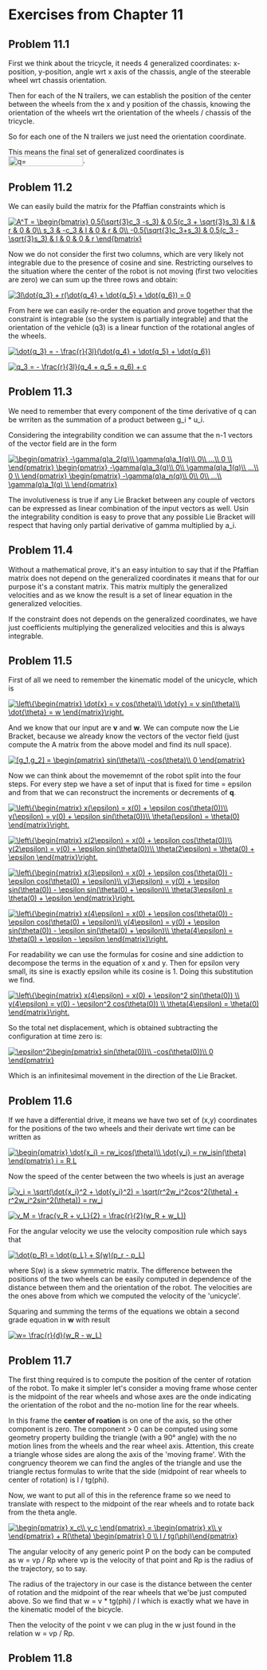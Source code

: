 # Exercises from Chapter 11 

## Problem 11.1

First we think about the tricycle, it needs 4 generalized coordinates: x-position, y-position, angle wrt x axis of the chassis, angle of the steerable wheel wrt chassis orientation.

Then for each of the N trailers, we can establish the position of the center between the wheels from the x and y position of the chassis, knowing the orientation of the wheels wrt the orientation of the wheels / chassis of the tricycle. 

So for each one of the N trailers we just need the orientation coordinate. 

This means the final set of generalized coordinates is <img src="http://bit.ly/2VYODuU" align="center" border="0" alt="q= \begin{bmatrix}x & y & \phi & \theta_0 & ... & \theta_N \end{bmatrix} ^T" width="150" height="20" />.

## Problem 11.2

We can easily build the matrix for the Pfaffian constraints which is

<a href="https://www.codecogs.com/eqnedit.php?latex=A^T&space;=&space;\begin{bmatrix}&space;0.5(\sqrt{3}c_3&space;-s_3)&space;&&space;0.5(c_3&space;&plus;&space;\sqrt{3}s_3)&space;&&space;l&space;&&space;r&space;&&space;0&space;&&space;0\\&space;s_3&space;&&space;-c_3&space;&&space;l&space;&&space;0&space;&&space;r&space;&&space;0\\&space;-0.5(\sqrt{3}c_3&plus;s_3)&space;&&space;0.5(c_3&space;-&space;\sqrt{3}s_3)&space;&&space;l&space;&&space;0&space;&&space;0&space;&&space;r&space;\end{bmatrix}" target="_blank"><img src="https://latex.codecogs.com/gif.latex?A^T&space;=&space;\begin{bmatrix}&space;0.5(\sqrt{3}c_3&space;-s_3)&space;&&space;0.5(c_3&space;&plus;&space;\sqrt{3}s_3)&space;&&space;l&space;&&space;r&space;&&space;0&space;&&space;0\\&space;s_3&space;&&space;-c_3&space;&&space;l&space;&&space;0&space;&&space;r&space;&&space;0\\&space;-0.5(\sqrt{3}c_3&plus;s_3)&space;&&space;0.5(c_3&space;-&space;\sqrt{3}s_3)&space;&&space;l&space;&&space;0&space;&&space;0&space;&&space;r&space;\end{bmatrix}" title="A^T = \begin{bmatrix} 0.5(\sqrt{3}c_3 -s_3) & 0.5(c_3 + \sqrt{3}s_3) & l & r & 0 & 0\\ s_3 & -c_3 & l & 0 & r & 0\\ -0.5(\sqrt{3}c_3+s_3) & 0.5(c_3 - \sqrt{3}s_3) & l & 0 & 0 & r \end{bmatrix}" /></a>

Now we do not consider the first two columns, which are very likely not integrable due to the presence of cosine and sine. Restricting ourselves to the situation where the center of the robot is not moving (first two velocities are zero) we can sum up the three rows and obtain:

<a href="https://www.codecogs.com/eqnedit.php?latex=3l\dot{q_3}&space;&plus;&space;r(\dot{q_4}&space;&plus;&space;\dot{q_5}&space;&plus;&space;\dot{q_6})&space;=&space;0" target="_blank"><img src="https://latex.codecogs.com/gif.latex?3l\dot{q_3}&space;&plus;&space;r(\dot{q_4}&space;&plus;&space;\dot{q_5}&space;&plus;&space;\dot{q_6})&space;=&space;0" title="3l\dot{q_3} + r(\dot{q_4} + \dot{q_5} + \dot{q_6}) = 0" /></a>

From here we can easily re-order the equation and prove together that the constraint is integrable (so the system is partially integrable) and that the orientation of the vehicle (q3) is a linear function of the rotational angles of the wheels.

<a href="https://www.codecogs.com/eqnedit.php?latex=\dot{q_3}&space;=&space;-&space;\frac{r}{3l}(\dot{q_4}&space;&plus;&space;\dot{q_5}&space;&plus;&space;\dot{q_6})" target="_blank"><img src="https://latex.codecogs.com/gif.latex?\dot{q_3}&space;=&space;-&space;\frac{r}{3l}(\dot{q_4}&space;&plus;&space;\dot{q_5}&space;&plus;&space;\dot{q_6})" title="\dot{q_3} = - \frac{r}{3l}(\dot{q_4} + \dot{q_5} + \dot{q_6})" /></a>

<a href="https://www.codecogs.com/eqnedit.php?latex=q_3&space;=&space;-&space;\frac{r}{3l}(q_4&space;&plus;&space;q_5&space;&plus;&space;q_6)&space;&plus;&space;c" target="_blank"><img src="https://latex.codecogs.com/gif.latex?q_3&space;=&space;-&space;\frac{r}{3l}(q_4&space;&plus;&space;q_5&space;&plus;&space;q_6)&space;&plus;&space;c" title="q_3 = - \frac{r}{3l}(q_4 + q_5 + q_6) + c" /></a>

## Problem 11.3

We need to remember that every component of the time derivative of q can be wrriten as the summation of a product between g_i * u_i. 

Considering the integrability condition we can assume that the n-1 vectors of the vector field are in the form

<a href="https://www.codecogs.com/eqnedit.php?latex=\begin{pmatrix}&space;-\gamma(q)a_2(q)\\&space;\gamma(q)a_1(q)\\&space;0\\&space;...\\&space;0&space;\\&space;\end{pmatrix}&space;\begin{pmatrix}&space;-\gamma(q)a_3(q)\\&space;0\\&space;\gamma(q)a_1(q)\\&space;...\\&space;0&space;\\&space;\end{pmatrix}&space;\begin{pmatrix}&space;-\gamma(q)a_n(q)\\&space;0\\&space;0\\&space;...\\&space;\gamma(q)a_1(q)&space;\\&space;\end{pmatrix}" target="_blank"><img src="https://latex.codecogs.com/gif.latex?\begin{pmatrix}&space;-\gamma(q)a_2(q)\\&space;\gamma(q)a_1(q)\\&space;0\\&space;...\\&space;0&space;\\&space;\end{pmatrix}&space;\begin{pmatrix}&space;-\gamma(q)a_3(q)\\&space;0\\&space;\gamma(q)a_1(q)\\&space;...\\&space;0&space;\\&space;\end{pmatrix}&space;\begin{pmatrix}&space;-\gamma(q)a_n(q)\\&space;0\\&space;0\\&space;...\\&space;\gamma(q)a_1(q)&space;\\&space;\end{pmatrix}" title="\begin{pmatrix} -\gamma(q)a_2(q)\\ \gamma(q)a_1(q)\\ 0\\ ...\\ 0 \\ \end{pmatrix} \begin{pmatrix} -\gamma(q)a_3(q)\\ 0\\ \gamma(q)a_1(q)\\ ...\\ 0 \\ \end{pmatrix} \begin{pmatrix} -\gamma(q)a_n(q)\\ 0\\ 0\\ ...\\ \gamma(q)a_1(q) \\ \end{pmatrix}" /></a>

The involutiveness is true if any Lie Bracket between any couple of vectors can be expressed as linear combination of the input vectors as well. Usin the integrability condition is easy to prove that any possible Lie Bracket will respect that having only partial derivative of gamma multiplied by a_i. 

## Problem 11.4

Without a mathematical prove, it's an easy intuition to say that if the Pfaffian matrix does not depend on the generalized coordinates it means that for our purpose it's a constant matrix. This matrix multiply the generalized velocities and as we know the result is a set of linear equation in the generalized velocities. 

If the constraint does not depends on the generalized coordinates, we have just coefficients multiplying the generalized velocities and this is always integrable. 

## Problem 11.5

First of all we need to remember the kinematic model of the unicycle, which is 

<a href="https://www.codecogs.com/eqnedit.php?latex=\left\{\begin{matrix}&space;\dot{x}&space;=&space;v&space;cos(\theta)\\&space;\dot{y}&space;=&space;v&space;sin(\theta)\\&space;\dot{\theta}&space;=&space;w&space;\end{matrix}\right." target="_blank"><img src="https://latex.codecogs.com/gif.latex?\left\{\begin{matrix}&space;\dot{x}&space;=&space;v&space;cos(\theta)\\&space;\dot{y}&space;=&space;v&space;sin(\theta)\\&space;\dot{\theta}&space;=&space;w&space;\end{matrix}\right." title="\left\{\begin{matrix} \dot{x} = v cos(\theta)\\ \dot{y} = v sin(\theta)\\ \dot{\theta} = w \end{matrix}\right." /></a>

And we know that our input are **v** and **w**. We can compute now the Lie Bracket, because we already know the vectors of the vector field (just compute the A matrix from the above model and find its null space). 

<a href="https://www.codecogs.com/eqnedit.php?latex=[g_1,g_2]&space;=&space;\begin{pmatrix}&space;sin(\theta)\\&space;-cos(\theta)\\&space;0&space;\end{pmatrix}" target="_blank"><img src="https://latex.codecogs.com/gif.latex?[g_1,g_2]&space;=&space;\begin{pmatrix}&space;sin(\theta)\\&space;-cos(\theta)\\&space;0&space;\end{pmatrix}" title="[g_1,g_2] = \begin{pmatrix} sin(\theta)\\ -cos(\theta)\\ 0 \end{pmatrix}" /></a>

Now we can think about the movememnt of the robot split into the four steps. For every step we have a set of input that is fixed for time = epsilon and from that we can reconstruct the increments or decrements of **q**.

<a href="https://www.codecogs.com/eqnedit.php?latex=\left\{\begin{matrix}&space;x(\epsilon)&space;=&space;x(0)&space;&plus;&space;\epsilon&space;cos(\theta(0))\\&space;y(\epsilon)&space;=&space;y(0)&space;&plus;&space;\epsilon&space;sin(\theta(0))\\&space;\theta(\epsilon)&space;=&space;\theta(0)&space;\end{matrix}\right." target="_blank"><img src="https://latex.codecogs.com/gif.latex?\left\{\begin{matrix}&space;x(\epsilon)&space;=&space;x(0)&space;&plus;&space;\epsilon&space;cos(\theta(0))\\&space;y(\epsilon)&space;=&space;y(0)&space;&plus;&space;\epsilon&space;sin(\theta(0))\\&space;\theta(\epsilon)&space;=&space;\theta(0)&space;\end{matrix}\right." title="\left\{\begin{matrix} x(\epsilon) = x(0) + \epsilon cos(\theta(0))\\ y(\epsilon) = y(0) + \epsilon sin(\theta(0))\\ \theta(\epsilon) = \theta(0) \end{matrix}\right." /></a>

<a href="https://www.codecogs.com/eqnedit.php?latex=\left\{\begin{matrix}&space;x(2\epsilon)&space;=&space;x(0)&space;&plus;&space;\epsilon&space;cos(\theta(0))\\&space;y(2\epsilon)&space;=&space;y(0)&space;&plus;&space;\epsilon&space;sin(\theta(0))\\&space;\theta(2\epsilon)&space;=&space;\theta(0)&space;&plus;&space;\epsilon&space;\end{matrix}\right." target="_blank"><img src="https://latex.codecogs.com/gif.latex?\left\{\begin{matrix}&space;x(2\epsilon)&space;=&space;x(0)&space;&plus;&space;\epsilon&space;cos(\theta(0))\\&space;y(2\epsilon)&space;=&space;y(0)&space;&plus;&space;\epsilon&space;sin(\theta(0))\\&space;\theta(2\epsilon)&space;=&space;\theta(0)&space;&plus;&space;\epsilon&space;\end{matrix}\right." title="\left\{\begin{matrix} x(2\epsilon) = x(0) + \epsilon cos(\theta(0))\\ y(2\epsilon) = y(0) + \epsilon sin(\theta(0))\\ \theta(2\epsilon) = \theta(0) + \epsilon \end{matrix}\right." /></a>

<a href="https://www.codecogs.com/eqnedit.php?latex=\left\{\begin{matrix}&space;x(3\epsilon)&space;=&space;x(0)&space;&plus;&space;\epsilon&space;cos(\theta(0))&space;-&space;\epsilon&space;cos(\theta(0)&space;&plus;&space;\epsilon)\\&space;y(3\epsilon)&space;=&space;y(0)&space;&plus;&space;\epsilon&space;sin(\theta(0))&space;-&space;\epsilon&space;sin(\theta(0)&space;&plus;&space;\epsilon)\\&space;\theta(3\epsilon)&space;=&space;\theta(0)&space;&plus;&space;\epsilon&space;\end{matrix}\right." target="_blank"><img src="https://latex.codecogs.com/gif.latex?\left\{\begin{matrix}&space;x(3\epsilon)&space;=&space;x(0)&space;&plus;&space;\epsilon&space;cos(\theta(0))&space;-&space;\epsilon&space;cos(\theta(0)&space;&plus;&space;\epsilon)\\&space;y(3\epsilon)&space;=&space;y(0)&space;&plus;&space;\epsilon&space;sin(\theta(0))&space;-&space;\epsilon&space;sin(\theta(0)&space;&plus;&space;\epsilon)\\&space;\theta(3\epsilon)&space;=&space;\theta(0)&space;&plus;&space;\epsilon&space;\end{matrix}\right." title="\left\{\begin{matrix} x(3\epsilon) = x(0) + \epsilon cos(\theta(0)) - \epsilon cos(\theta(0) + \epsilon)\\ y(3\epsilon) = y(0) + \epsilon sin(\theta(0)) - \epsilon sin(\theta(0) + \epsilon)\\ \theta(3\epsilon) = \theta(0) + \epsilon \end{matrix}\right." /></a>

<a href="https://www.codecogs.com/eqnedit.php?latex=\left\{\begin{matrix}&space;x(4\epsilon)&space;=&space;x(0)&space;&plus;&space;\epsilon&space;cos(\theta(0))&space;-&space;\epsilon&space;cos(\theta(0)&space;&plus;&space;\epsilon)\\&space;y(4\epsilon)&space;=&space;y(0)&space;&plus;&space;\epsilon&space;sin(\theta(0))&space;-&space;\epsilon&space;sin(\theta(0)&space;&plus;&space;\epsilon)\\&space;\theta(4\epsilon)&space;=&space;\theta(0)&space;&plus;&space;\epsilon&space;-&space;\epsilon&space;\end{matrix}\right." target="_blank"><img src="https://latex.codecogs.com/gif.latex?\left\{\begin{matrix}&space;x(4\epsilon)&space;=&space;x(0)&space;&plus;&space;\epsilon&space;cos(\theta(0))&space;-&space;\epsilon&space;cos(\theta(0)&space;&plus;&space;\epsilon)\\&space;y(4\epsilon)&space;=&space;y(0)&space;&plus;&space;\epsilon&space;sin(\theta(0))&space;-&space;\epsilon&space;sin(\theta(0)&space;&plus;&space;\epsilon)\\&space;\theta(4\epsilon)&space;=&space;\theta(0)&space;&plus;&space;\epsilon&space;-&space;\epsilon&space;\end{matrix}\right." title="\left\{\begin{matrix} x(4\epsilon) = x(0) + \epsilon cos(\theta(0)) - \epsilon cos(\theta(0) + \epsilon)\\ y(4\epsilon) = y(0) + \epsilon sin(\theta(0)) - \epsilon sin(\theta(0) + \epsilon)\\ \theta(4\epsilon) = \theta(0) + \epsilon - \epsilon \end{matrix}\right." /></a>

For readability we can use the formulas for cosine and sine addiction to decompose the terms in the equation of x and y. Then for epsilon very small, its sine is exactly epsilon while its cosine is 1. Doing this substitution we find.

<a href="https://www.codecogs.com/eqnedit.php?latex=\left\{\begin{matrix}&space;x(4\epsilon)&space;=&space;x(0)&space;&plus;&space;\epsilon^2&space;sin(\theta(0))&space;\\&space;y(4\epsilon)&space;=&space;y(0)&space;-&space;\epsilon^2&space;cos(\theta(0))&space;\\&space;\theta(4\epsilon)&space;=&space;\theta(0)&space;\end{matrix}\right." target="_blank"><img src="https://latex.codecogs.com/gif.latex?\left\{\begin{matrix}&space;x(4\epsilon)&space;=&space;x(0)&space;&plus;&space;\epsilon^2&space;sin(\theta(0))&space;\\&space;y(4\epsilon)&space;=&space;y(0)&space;-&space;\epsilon^2&space;cos(\theta(0))&space;\\&space;\theta(4\epsilon)&space;=&space;\theta(0)&space;\end{matrix}\right." title="\left\{\begin{matrix} x(4\epsilon) = x(0) + \epsilon^2 sin(\theta(0)) \\ y(4\epsilon) = y(0) - \epsilon^2 cos(\theta(0)) \\ \theta(4\epsilon) = \theta(0) \end{matrix}\right." /></a>

So the total net displacement, which is obtained subtracting the configuration at time zero is:

<a href="https://www.codecogs.com/eqnedit.php?latex=\epsilon^2\begin{pmatrix}&space;sin(\theta(0))\\&space;-cos(\theta(0))\\&space;0&space;\end{pmatrix}" target="_blank"><img src="https://latex.codecogs.com/gif.latex?\epsilon^2\begin{pmatrix}&space;sin(\theta(0))\\&space;-cos(\theta(0))\\&space;0&space;\end{pmatrix}" title="\epsilon^2\begin{pmatrix} sin(\theta(0))\\ -cos(\theta(0))\\ 0 \end{pmatrix}" /></a>

Which is an infinitesimal movement in the direction of the Lie Bracket. 

## Problem 11.6

If we have a differential drive, it means we have two set of (x,y) coordinates for the positions of the two wheels and their derivate wrt time can be written as

<a href="https://www.codecogs.com/eqnedit.php?latex=\begin{pmatrix}&space;\dot{x_i}&space;=&space;rw_icos(\theta)\\&space;\dot{y_i}&space;=&space;rw_isin(\theta)&space;\end{pmatrix}&space;i&space;=&space;R,L" target="_blank"><img src="https://latex.codecogs.com/gif.latex?\begin{pmatrix}&space;\dot{x_i}&space;=&space;rw_icos(\theta)\\&space;\dot{y_i}&space;=&space;rw_isin(\theta)&space;\end{pmatrix}&space;i&space;=&space;R,L" title="\begin{pmatrix} \dot{x_i} = rw_icos(\theta)\\ \dot{y_i} = rw_isin(\theta) \end{pmatrix} i = R,L" /></a>

Now the speed of the center between the two wheels is just an average 

<a href="https://www.codecogs.com/eqnedit.php?latex=v_i&space;=&space;\sqrt(\dot{x_i}^2&space;&plus;&space;\dot{y_i}^2)&space;=&space;\sqrt(r^2w_i^2cos^2(\theta)&space;&plus;&space;r^2w_i^2sin^2(\theta))&space;=&space;rw_i" target="_blank"><img src="https://latex.codecogs.com/gif.latex?v_i&space;=&space;\sqrt(\dot{x_i}^2&space;&plus;&space;\dot{y_i}^2)&space;=&space;\sqrt(r^2w_i^2cos^2(\theta)&space;&plus;&space;r^2w_i^2sin^2(\theta))&space;=&space;rw_i" title="v_i = \sqrt(\dot{x_i}^2 + \dot{y_i}^2) = \sqrt(r^2w_i^2cos^2(\theta) + r^2w_i^2sin^2(\theta)) = rw_i" /></a>

<a href="https://www.codecogs.com/eqnedit.php?latex=v_M&space;=&space;\frac{v_R&space;&plus;&space;v_L}{2}&space;=&space;\frac{r}{2}(w_R&space;&plus;&space;w_L))" target="_blank"><img src="https://latex.codecogs.com/gif.latex?v_M&space;=&space;\frac{v_R&space;&plus;&space;v_L}{2}&space;=&space;\frac{r}{2}(w_R&space;&plus;&space;w_L))" title="v_M = \frac{v_R + v_L}{2} = \frac{r}{2}(w_R + w_L))" /></a>

For the angular velocity we use the velocity composition rule which says that

<a href="https://www.codecogs.com/eqnedit.php?latex=\dot{p_R}&space;=&space;\dot{p_L}&space;&plus;&space;S(w)(p_r&space;-&space;p_L)" target="_blank"><img src="https://latex.codecogs.com/gif.latex?\dot{p_R}&space;=&space;\dot{p_L}&space;&plus;&space;S(w)(p_r&space;-&space;p_L)" title="\dot{p_R} = \dot{p_L} + S(w)(p_r - p_L)" /></a>

where S(w) is a skew symmetric matrix. The difference between the positions of the two wheels can be easily computed in dependence of the distance between them and the orientation of the robot. The velocities are the ones above from which we computed the velocity of the 'unicycle'. 

Squaring and summing the terms of the equations we obtain a second grade equation in **w** with result 

<a href="https://www.codecogs.com/eqnedit.php?latex=w=&space;\frac{r}{d}(w_R&space;-&space;w_L)" target="_blank"><img src="https://latex.codecogs.com/gif.latex?w=&space;\frac{r}{d}(w_R&space;-&space;w_L)" title="w= \frac{r}{d}(w_R - w_L)" /></a>

## Problem 11.7

The first thing required is to compute the position of the center of rotation of the robot. To make it simpler let's consider a moving frame whose center is the midpoint of the rear wheels and whose axes are the onde indicating the orientation of the robot and the no-motion line for the rear wheels.

In this frame the **center of roation** is on one of the axis, so the other component is zero. The component > 0 can be computed using some geometry property building the triangle (with a 90° angle) with the no motion lines from the wheels and the rear wheel axis. Attention, this create a triangle whose sides are along the axis of the 'moving frame'. With the congruency theorem we can find the angles of the triangle and use the triangle rectus formulas to write that the side (midpoint of rear wheels to center of rotation) is l / tg(phi).

Now, we want to put all of this in the reference frame so we need to translate with respect to the midpoint of the rear wheels and to rotate back from the theta angle.

<a href="https://www.codecogs.com/eqnedit.php?latex=\begin{pmatrix}&space;x_c\\&space;y_c&space;\end{pmatrix}&space;=&space;\begin{pmatrix}&space;x\\&space;y&space;\end{pmatrix}&space;&plus;&space;R(\theta)&space;\begin{pmatrix}&space;0&space;\\&space;l&space;/&space;tg(\phi)\end{pmatrix}" target="_blank"><img src="https://latex.codecogs.com/gif.latex?\begin{pmatrix}&space;x_c\\&space;y_c&space;\end{pmatrix}&space;=&space;\begin{pmatrix}&space;x\\&space;y&space;\end{pmatrix}&space;&plus;&space;R(\theta)&space;\begin{pmatrix}&space;0&space;\\&space;l&space;/&space;tg(\phi)\end{pmatrix}" title="\begin{pmatrix} x_c\\ y_c \end{pmatrix} = \begin{pmatrix} x\\ y \end{pmatrix} + R(\theta) \begin{pmatrix} 0 \\ l / tg(\phi)\end{pmatrix}" /></a>

The angular velocity of any generic point P on the body can be computed as w = vp / Rp where vp is the velocity of that point and Rp is the radius of the trajectory, so to say.

The radius of the trajectory in our case is the distance between the center of rotation and the midpoint of the rear wheels that we'be just computed above. So we find that w = v * tg(phi) / l which is exactly what we have in the kinematic model of the bicycle. 

Then the velocity of the point v we can plug in the w just found in the relation w = vp / Rp. 

## Problem 11.8

